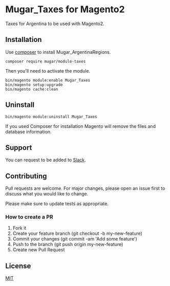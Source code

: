 # Mugar_Taxes for Magento2

Taxes for Argentina to be used with Magento2.

## Installation

Use [composer](https://getcomposer.org/) to install Mugar_ArgentinaRegions.

```
composer require mugar/module-taxes
```

Then you'll need to activate the module.

```
bin/magento module:enable Mugar_Taxes
bin/magento setup:upgrade
bin/magento cache:clean
```

## Uninstall

```
bin/magento module:uninstall Mugar_Taxes
```

If you used Composer for installation Magento will remove the files and database information. 

## Support

You can request to be added to [Slack](https://mugar.slack.com/).

## Contributing

Pull requests are welcome. For major changes, please open an issue first to discuss what you would like to change.

Please make sure to update tests as appropriate.

### How to create a PR

1. Fork it
2. Create your feature branch (git checkout -b my-new-feature)
3. Commit your changes (git commit -am 'Add some feature')
4. Push to the branch (git push origin my-new-feature)
5. Create new Pull Request

## License

[MIT](https://choosealicense.com/licenses/mit/)